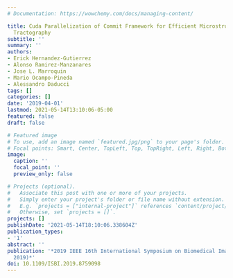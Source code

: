 ```yaml
---
# Documentation: https://wowchemy.com/docs/managing-content/

title: Cuda Parallelization of Commit Framework for Efficient Microstructure-Informed
  Tractography
subtitle: ''
summary: ''
authors:
- Erick Hernandez-Gutierrez
- Alonso Ramirez-Manzanares
- Jose L. Marroquin
- Mario Ocampo-Pineda
- Alessandro Daducci
tags: []
categories: []
date: '2019-04-01'
lastmod: 2021-05-14T13:10:06-05:00
featured: false
draft: false

# Featured image
# To use, add an image named `featured.jpg/png` to your page's folder.
# Focal points: Smart, Center, TopLeft, Top, TopRight, Left, Right, BottomLeft, Bottom, BottomRight.
image:
  caption: ''
  focal_point: ''
  preview_only: false

# Projects (optional).
#   Associate this post with one or more of your projects.
#   Simply enter your project's folder or file name without extension.
#   E.g. `projects = ["internal-project"]` references `content/project/deep-learning/index.md`.
#   Otherwise, set `projects = []`.
projects: []
publishDate: '2021-05-14T18:10:06.338604Z'
publication_types:
- '1'
abstract: ''
publication: '*2019 IEEE 16th International Symposium on Biomedical Imaging (ISBI
  2019)*'
doi: 10.1109/ISBI.2019.8759098
---
```

